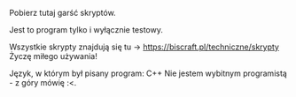 Pobierz tutaj garść skryptów.

Jest to program tylko i wyłącznie testowy.

Wszystkie skrypty znajdują się tu -> https://biscraft.pl/techniczne/skrypty
Życzę miłego używania! 

Język, w którym był pisany program: C++
Nie jestem wybitnym programistą - z góry mówię :<.
